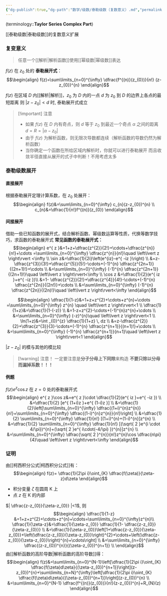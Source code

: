 ```yaml
---
{"dg-publish":true,"dg-path":"数学/级数/泰勒级数（复数意义）.md","permalink":"/数学/级数/泰勒级数（复数意义）/","dgPassFrontmatter":true,"noteIcon":"","created":"2024-10-06T20:08:13.646+08:00","updated":"2024-11-22T16:59:10.911+08:00"}
---
```


(terminology::**Taylor Series Complex Part**)

[[泰勒级数\|泰勒级数]]的复数意义扩展

### 复变意义
>任意一个[[解析\|解析函数]]使用[[幂级数\|幂级数]]表达

$f(z)$ 在 $z_{0}$ 处的 **泰勒展开式**：
$$\begin{align}
f(z)=\sum\limits_{n=0}^{\infty} \dfrac{f^{(n)}(z_{0})}{n!} (z-z_{0})^{n}
\end{align}$$

$f(z)$ 在区域 $D$ 内[[解析\|解析]]，$z_{0}$ 为 $D$ 内的一点
$d$ 为 $z_{0}$ 到 $D$ 的边界上各点的最短距离
则 $\left\lvert  z-z_{0} \right\rvert<d$ 时, 泰勒展开式成立

>[!important] 注意
>- 如果 $f(z)$ 在 $D$ 内有奇点，则 $d$ 等于 $z_{0}$ 到最近一个奇点 $\alpha$ 之间的距离
> $d=R=\left\lvert  \alpha-z_{0} \right\rvert$
> - 由于 $f(z)$ 为解析函数，则无限次导数都连续（解析函数的导数仍然为解析函数）
> - 当你确定一个函数在所给区域内解析时，你就可以进行泰勒展开
> 	而且收敛半径直接从展开的式子中判断！不用考虑太多

### 泰勒级数展开
#### 直接展开
根据泰勒展开定理计算系数，在 $z_{0}$ 处展开：
$$\begin{align}
f(z)&=\sum\limits_{n=0}^{\infty} c_{n}(z-z_{0})^{n} \\
c_{n}&=\dfrac{1}{n!}f^{(n)}(z_{0})
\end{align}$$
#### 间接展开
借助一些已知函数的展开式，结合解析函数、幂级数运算等性质，代换等数学技巧，求函数的泰勒展开式
**常见函数的泰勒展开式：**
$$\begin{align}
e^{ z }&=1+z+\dfrac{z^{2}}{2!}+\cdots+\dfrac{z^{n}}{n!}+\cdots =\sum\limits_{n=0}^{\infty} \dfrac{z^{n}}{n!}\quad \left\lvert  z \right\rvert <\infty \\
\sin z&=\dfrac{1}{2i}\left(e^{iz}-e^{ -iz }\right) \\
 &=z- \dfrac{z^{3}}{3!}+\dfrac{z^{5}}{5!}-\cdots+(-1)^{n} \dfrac{z^{2n+1}}{(2n+1)!}+\cdots \\
&=\sum\limits_{n=0}^{\infty} (-1)^{n} \dfrac{z^{2n+1}}{(2n+1)!}\quad \left\lvert  z \right\rvert<\infty \\
\cos z &=\dfrac{1}{2}(e^{ iz }+e^{ -iz })\\
&=1- \dfrac{z^{2}}{2!}+\dfrac{z^{4}}{4!}-\cdots+(-1)^{n} \dfrac{z^{2n}}{(2n!)}+\cdots \\
&=\sum\limits_{n=0}^{\infty} (-1)^{n} \dfrac{z^{2n}}{(2n)!}\quad  \left\lvert  z \right\rvert<\infty
\end{align}$$


$$\begin{align} 
\dfrac{1}{1-z}&=1+z+z^{2}+\cdots+z^{n}+\cdots =\sum\limits_{n=0}^{\infty} z^{n} \quad \left\lvert  z \right\rvert<1 \\
\dfrac{1}{1+z}&=\dfrac{1}{1-(-z)} \\
&=1-z+z^{2}-\cdots+(-1)^{n}z^{n}+\cdots \\
&=\sum\limits_{n=0}^{\infty} (-z)^{n}\quad \left\lvert  z \right\rvert<1 \\
\ln(1+z)&=\int _{0}^{z} \dfrac{1}{1+z} \, dz  \\
&=z-\dfrac{z^{2}}{2}+\dfrac{z^{3}}{3}-\cdots+(-1)^{n} \dfrac{z^{n+1}}{(n+1)!}+\cdots \\
&=\sum\limits_{n=0}^{\infty} (-1)^{n} \dfrac{z^{n+1}}{n+1}\quad \left\lvert  z \right\rvert<1
\end{align}$$




$\left\lvert  z-z_{0} \right\rvert$ 的模与其他的模比较

>[!warning] 注意！
一定要注意是**分子分母上下同除**来构造
**不要只除以分母而漏掉系数！！！**

#### 例题
$f(z)e^{ z }\cos z$ 在 $z=0$ 处的泰勒展开式
$$\begin{align}
e^{ z }\cos z&=e^{ z }\cdot \dfrac{1}{2}(e^{ iz }+e^{ -iz }) \\
&=\dfrac{1}{2} [e^{ (1+i)z }+e^{ (1-i)z }] \\
&=\dfrac{1}{2}\left[\sum\limits_{n=0}^{\infty} \dfrac{(1+i)^{n}z^{n}}{n!}+\sum\limits_{n=0}^{\infty} \dfrac{(1-i)^{n}z^{n}}{n!}\right] \\
&=\dfrac{1}{2} \sum\limits_{n=0}^{\infty} \dfrac{1}{n!} [(1+i)^{n}+(1-i)^{n}]z^{n} \\
&=\dfrac{1}{2} \sum\limits_{n=0}^{\infty} \dfrac{1}{n!} [(\sqrt{ 2 }e^{i \cdot 4/\pi})^{n}+(\sqrt{ 2 }e^{ i\cdot(-4/\pi) })^{n}]z^{n}  \\
&=\sum\limits_{n=0}^{\infty} \dfrac{\sqrt{ 2 }^{n}}{n!}z^{n}\cos \dfrac{n\pi}{4}\quad  \left\lvert  z \right\rvert<\infty
\end{align}$$


### 证明
由[[柯西积分公式\|柯西积分公式]]有：
$$\begin{align}
f(z)= \dfrac{1}{2\pi i}\oint_{K} \dfrac{f(\zeta)}{\zeta-z}d\zeta
\end{align}$$
- 积分变量 $\zeta$ 在圆周 K 上
- 点 $z$ 在 K 的内部

$|  \dfrac{z-z_{0}}{\zeta-z_{0}} |<1$, 则 
$$\begin{align}
 \dfrac{1}{1-z} &=1+z+z^{2}+\cdots+z^{n}+\cdots=\sum\limits_{n=0}^{\infty}z^{n}\\
\dfrac{1}{\zeta-z}&=\dfrac{1}{\zeta-z_{0}} \dfrac{1}{1- \dfrac{z-z_{0}}{\zeta-z_{0}}} \\
&=\dfrac{1}{\zeta-z_{0}}\left[1+\dfrac{z-z_{0}}{\zeta-z_{0}}+\left(\dfrac{z-z_{0}}{\zeta-z_{0}}\right)^{2}+\cdots+\left(\dfrac{z-z_{0}}{\zeta-z_{0}}\right)^{n}+\cdots\right] \\
&=\sum\limits_{n=0}^{\infty} \dfrac{(z-z_{0})^{n}}{(\zeta-z_{0})^{n+1}} \\
\end{align}$$
由[[解析函数的高阶导数\|解析函数的高阶导数]]得：
$$\begin{align}
f(z)&=\sum\limits_{n=0}^{N-1}\left[\dfrac{1}{2\pi i}\oint_{K} \dfrac{f(\zeta)d\zeta}{(\zeta-z_{0})^{n+1}}\right](z-z_{0})^{n}+\sum\limits_{n=N}^{\infty}\left[\dfrac{1}{2\pi i}\oint_{K} \dfrac{f(\zeta)d\zeta}{(\zeta-z_{0})^{n+1}}\right](z-z_{0})^{n} \\
&=\sum\limits_{n=0}^{N-1} \dfrac{f^{(n)}(z_{0})}{n!}(z-z_{0})^{n}+R_{N}(z)
\end{align}$$


